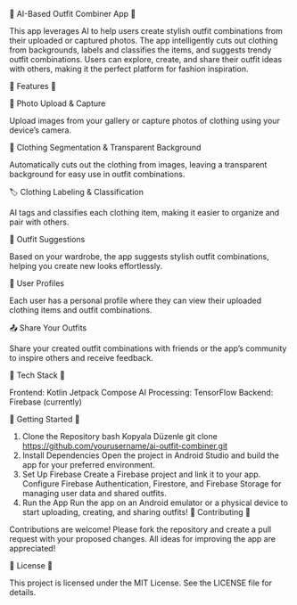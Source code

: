 🌟 AI-Based Outfit Combiner App 🌟

This app leverages AI to help users create stylish outfit combinations from their uploaded or captured photos. The app intelligently cuts out clothing from backgrounds, labels and classifies the items, and suggests trendy outfit combinations. Users can explore, create, and share their outfit ideas with others, making it the perfect platform for fashion inspiration.

🚀 Features 🚀

📸 Photo Upload & Capture

Upload images from your gallery or capture photos of clothing using your device’s camera.

🧥 Clothing Segmentation & Transparent Background

Automatically cuts out the clothing from images, leaving a transparent background for easy use in outfit combinations.

🏷️ Clothing Labeling & Classification

AI tags and classifies each clothing item, making it easier to organize and pair with others.

👗 Outfit Suggestions

Based on your wardrobe, the app suggests stylish outfit combinations, helping you create new looks effortlessly.

👤 User Profiles

Each user has a personal profile where they can view their uploaded clothing items and outfit combinations.

📤 Share Your Outfits

Share your created outfit combinations with friends or the app’s community to inspire others and receive feedback.

🔧 Tech Stack 🔧

Frontend: Kotlin Jetpack Compose
AI Processing: TensorFlow
Backend: Firebase (currently)

🏁 Getting Started 🏁

1. Clone the Repository
bash
Kopyala
Düzenle
git clone https://github.com/yourusername/ai-outfit-combiner.git
2. Install Dependencies
Open the project in Android Studio and build the app for your preferred environment.
3. Set Up Firebase
Create a Firebase project and link it to your app.
Configure Firebase Authentication, Firestore, and Firebase Storage for managing user data and shared outfits.
4. Run the App
Run the app on an Android emulator or a physical device to start uploading, creating, and sharing outfits!
🤝 Contributing 🤝

Contributions are welcome! Please fork the repository and create a pull request with your proposed changes. All ideas for improving the app are appreciated!

📜 License 📜

This project is licensed under the MIT License. See the LICENSE file for details.
